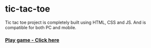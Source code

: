 # tic-tac-toe
Tic tac toe project is completely built using HTML, CSS and JS. And is compatible for both PC and mobile.

### [Play game - Click here](https://theroughcoder.github.io/tic-tac-toe/)
